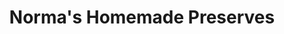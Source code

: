 ---
title: "Norma's Homemade Preserves"
url: /brechin/normas-homemade-preserves/
shop: convenience
---